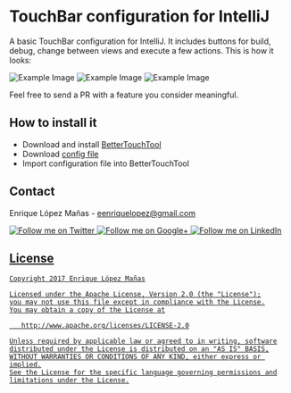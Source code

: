 TouchBar configuration for IntelliJ
=================

A basic TouchBar configuration for IntelliJ. It includes buttons for build, debug, change between views and execute a few actions. This is how it looks:

![Example Image][1]
![Example Image][2]
![Example Image][3]

Feel free to send a PR with a feature you consider meaningful.

How to install it
--------------------

  * Download and install [BetterTouchTool](https://www.boastr.net)
  * Download [config file](btt-intellij-configuration.json)
  * Import configuration file into BetterTouchTool
  
Contact
--------------------

Enrique López Mañas - <eenriquelopez@gmail.com>

<a href="https://twitter.com/eenriquelopez">
  <img alt="Follow me on Twitter"
       src="https://raw.github.com/kikoso/android-stackblur/master/art/twitter.png" />
</a>
<a href="https://plus.google.com/103250453274111396206">
  <img alt="Follow me on Google+"
       src="https://raw.github.com/kikoso/android-stackblur/master/art/google-plus.png" />
</a>
<a href="http://de.linkedin.com/pub/enrique-l%C3%B3pez-ma%C3%B1as/15/4a9/876">
  <img alt="Follow me on LinkedIn"
       src="https://raw.github.com/kikoso/android-stackblur/master/art/linkedin.png" />
	   
License
-------

    Copyright 2017 Enrique López Mañas

    Licensed under the Apache License, Version 2.0 (the "License");
    you may not use this file except in compliance with the License.
    You may obtain a copy of the License at

       http://www.apache.org/licenses/LICENSE-2.0

    Unless required by applicable law or agreed to in writing, software
    distributed under the License is distributed on an "AS IS" BASIS,
    WITHOUT WARRANTIES OR CONDITIONS OF ANY KIND, either express or implied.
    See the License for the specific language governing permissions and
    limitations under the License.

[1]: https://raw.github.com/kikoso/btt-intelliJ-config/master/art/screenshot1.png
[2]: https://raw.github.com/kikoso/btt-intelliJ-config/master/art/screenshot2.png
[3]: https://raw.github.com/kikoso/btt-intelliJ-config/master/art/screenshot3.png
